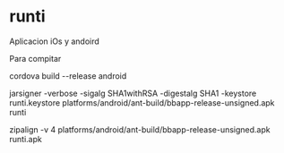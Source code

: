 # runti
Aplicacion iOs y andoird


Para compitar

cordova build --release android

jarsigner -verbose -sigalg SHA1withRSA -digestalg SHA1 -keystore runti.keystore platforms/android/ant-build/bbapp-release-unsigned.apk runti

zipalign -v 4 platforms/android/ant-build/bbapp-release-unsigned.apk runti.apk